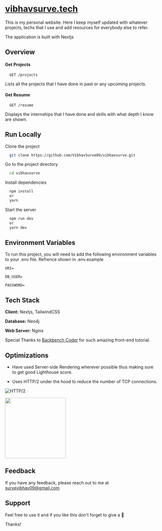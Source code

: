 # [vibhavsurve.tech](https://vibhavsurve.tech/)

This is my personal website. Here I keep myself updated with whatever projects, techs that I use and add resources for everybody else to refer.

The application is built with Nextjs

## Overview

#### Get Projects

```http
  GET /projects
```

Lists all the projects that I have done in past or any upcoming projects.

#### Get Resume

```http
  GET /resume
```

Displays the internships that I have done and skills with what depth I know are shown.

## Run Locally

Clone the project

```bash
  git clone https://github.com/VibhavSurve09/vibhavsurve.git
```

Go to the project directory

```bash
  cd vibhavsurve
```

Install dependencies

```bash
  npm install
  or
  yarn
```

Start the server

```bash
  npm run dev
  or
  yarn dev
```

## Environment Variables

To run this project, you will need to add the following environment variables to your .env file. Refrence shown in .env.example

`URI=`

`DB_USER=`

`PASSWORD=`

## Tech Stack

**Client:** Nextjs, TailwindCSS

**Database:** Neo4j

**Web Server:** Nginx

Special Thanks to [Backbench Coder](https://youtu.be/atebfXxl9B4) for such amazing front-end tutorial.

## Optimizations

- Have used Server-side Rendering wherever possible thus making sure to get good Lighthouse score.

- Uses HTTP/2 under the hood to reduce the number of TCP connections.

![HTTP/2](https://user-images.githubusercontent.com/73296863/151298316-f8181c03-ea82-40f1-aa94-c19a6eaeeb74.png)

<img src="https://c.tenor.com/V6B8eapBp6kAAAAC/little-girl-smile.gif" height="200" width="200">

## Feedback

If you have any feedback, please reach out to me at survevibhav09@gmail.com

## Support

Feel free to use it and if you like this don't forget to give a 🌟

Thanks!
